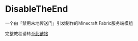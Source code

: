 # DisableTheEnd
一个由「禁用末地传送门」引发制作的Minecraft Fabric服务端模组

完整教程请转至[此链接](https://www.pigest.top/2023/disable-the-end/)
